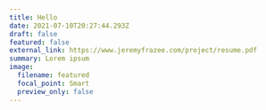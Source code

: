 ```yaml
---
title: Hello
date: 2021-07-10T20:27:44.293Z
draft: false
featured: false
external_link: https://www.jeremyfrazee.com/project/resume.pdf
summary: Lorem ipsum
image:
  filename: featured
  focal_point: Smart
  preview_only: false
---
```

